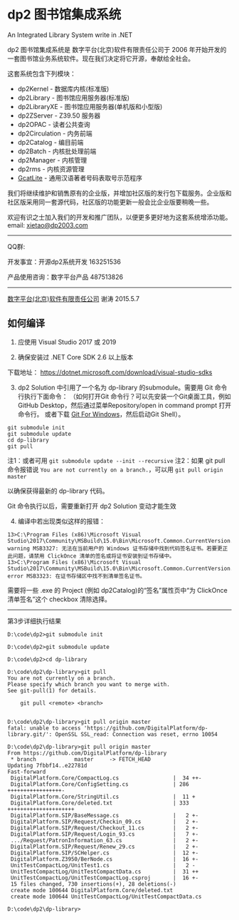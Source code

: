 
# dp2 图书馆集成系统

An Integrated Library System write in .NET

dp2 图书馆集成系统是 数字平台(北京)软件有限责任公司于 2006 年开始开发的一套图书馆业务系统软件。现在我们决定将它开源，奉献给全社会。

这套系统包含下列模块：

* dp2Kernel - 数据库内核(标准版)
* dp2Library - 图书馆应用服务器(标准版)
* dp2LibraryXE - 图书馆应用服务器(单机版和小型版)
* dp2ZServer - Z39.50 服务器
* dp2OPAC - 读者公共查询
* dp2Circulation - 内务前端
* dp2Catalog - 编目前端
* dp2Batch - 内核批处理前端
* dp2Manager - 内核管理
* dp2rms - 内核资源管理
* [GcatLite](https://github.com/DigitalPlatform/dp2/blob/master/GcatLite) - 通用汉语著者号码表取号示范程序

我们将继续维护和销售原有的企业版，并增加社区版的发行包下载服务。企业版和社区版采用同一套源代码，社区版的功能更新一般会比企业版要稍晚一些。

欢迎有识之士加入我们的开发和推广团队，以便更多更好地为这套系统增添功能。email: xietao@dp2003.com

---

QQ群: 

开发事宜：开源dp2系统开发 163251536

产品使用咨询：数字平台产品 487513826

---

[数字平台(北京)软件有限责任公司](http://dp2003.com)
谢涛
2015.5.7

## 如何编译

1) 应使用 Visual Studio 2017 或 2019

2) 确保安装过 .NET Core SDK 2.6 以上版本

下载地址：
https://dotnet.microsoft.com/download/visual-studio-sdks

3) dp2 Solution 中引用了一个名为 dp-library 的submodule。需要用 Git 命令行执行下面命令：
（如何打开Git 命令行？可以先安装一个Git桌面工具，例如GitHub Desktop，然后通过菜单Repository/open in command prompt 打开命令行。 或者下载 [Git For Windows](https://github.com/waylau/git-for-win)，然后启动Git Shell）。

```
git submodule init
git submodule update
cd dp-library
git pull
```

注1：或者可用 `git submodule update --init --recursive`
注2：如果 git pull 命令报错说 `You are not currently on a branch.`，可以用 `git pull origin master`

以确保获得最新的 dp-library 代码。

Git 命令执行以后，需要重新打开 dp2 Solution 变动才能生效

4) 编译中若出现类似这样的报错：

```
13>C:\Program Files (x86)\Microsoft Visual Studio\2017\Community\MSBuild\15.0\Bin\Microsoft.Common.CurrentVersion.targets(3214,5): warning MSB3327: 无法在当前用户的 Windows 证书存储中找到代码签名证书。若要更正此问题，请禁用 ClickOnce 清单的签名或将证书安装到证书存储中。
13>C:\Program Files (x86)\Microsoft Visual Studio\2017\Community\MSBuild\15.0\Bin\Microsoft.Common.CurrentVersion.targets(3214,5): error MSB3323: 在证书存储区中找不到清单签名证书。
```

需要将一些 .exe 的 Project (例如 dp2Catalog)的“签名”属性页中“为 ClickOnce 清单签名”这个 checkbox 清除选择。


***
第3步详细执行结果
```
D:\code\dp2>git submodule init

D:\code\dp2>git submodule update

D:\code\dp2>cd dp-library

D:\code\dp2\dp-library>git pull
You are not currently on a branch.
Please specify which branch you want to merge with.
See git-pull(1) for details.

    git pull <remote> <branch>


D:\code\dp2\dp-library>git pull origin master
fatal: unable to access 'https://github.com/DigitalPlatform/dp-library.git/': OpenSSL SSL_read: Connection was reset, errno 10054

D:\code\dp2\dp-library>git pull origin master
From https://github.com/DigitalPlatform/dp-library
 * branch            master     -> FETCH_HEAD
Updating 7fbbf14..e22781d
Fast-forward
 DigitalPlatform.Core/CompactLog.cs                 |  34 ++-
 DigitalPlatform.Core/ConfigSetting.cs              | 286 +++++++++++++++++-
 DigitalPlatform.Core/StringUtil.cs                 |  11 +
 DigitalPlatform.Core/deleted.txt                   | 333 +++++++++++++++++++++
 DigitalPlatform.SIP/BaseMessage.cs                 |   2 +-
 DigitalPlatform.SIP/Request/Checkin_09.cs          |   2 +-
 DigitalPlatform.SIP/Request/Checkout_11.cs         |   2 +-
 DigitalPlatform.SIP/Request/Login_93.cs            |   7 +-
 .../Request/PatronInformation_63.cs                |   2 +-
 DigitalPlatform.SIP/Request/Renew_29.cs            |   2 +-
 DigitalPlatform.SIP/SCHelper.cs                    |  12 +-
 DigitalPlatform.Z3950/BerNode.cs                   |  16 +-
 UnitTestCompactLog/UnitTest1.cs                    |   2 -
 UnitTestCompactLog/UnitTestCompactData.cs          |  31 ++
 UnitTestCompactLog/UnitTestCompactLog.csproj       |  16 +-
 15 files changed, 730 insertions(+), 28 deletions(-)
 create mode 100644 DigitalPlatform.Core/deleted.txt
 create mode 100644 UnitTestCompactLog/UnitTestCompactData.cs

D:\code\dp2\dp-library>
```
